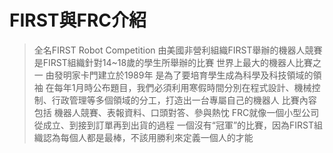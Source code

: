 # FIRST與FRC介紹
>全名FIRST Robot Competition
由美國非營利組織FIRST舉辦的機器人競賽
是FIRST組織針對14~18歲的學生所舉辦的比賽
世界上最大的機器人比賽之一
由發明家卡門建立於1989年
是為了要培育學生成為科學及科技領域的領袖
在每年1月時公布題目，我們必須利用寒假時間分別在程式設計、機械控制、行政管理等多個領域的分工，打造出一台專屬自己的機器人
比賽內容包括 機器人競賽、表報資料、口頭對答、參與熱忱
FRC就像一個小型公司從成立、到接到訂單再到出貨的過程
一個沒有“冠軍”的比賽，因為FIRST組織認為每個人都是最棒，不該用勝利來定義一個人的才能
